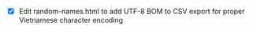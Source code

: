 - [x] Edit random-names.html to add UTF-8 BOM to CSV export for proper Vietnamese character encoding
